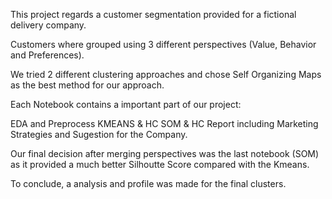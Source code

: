 This project regards a customer segmentation provided for a fictional delivery company.

Customers where grouped using 3 different perspectives (Value, Behavior and Preferences).

We tried 2 different clustering approaches and chose Self Organizing Maps as the best method for our approach.

Each Notebook contains a important part of our project:

EDA and Preprocess
KMEANS & HC
SOM & HC
Report including Marketing Strategies and Sugestion for the Company.

Our final decision after merging perspectives was the last notebook (SOM) as it provided a much better Silhoutte Score compared with the Kmeans.

To conclude, a analysis and profile was made for the final clusters.
